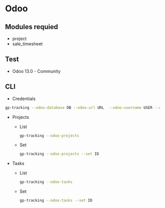 # Odoo 

## Modules requied 
* project
* sale_timesheet

## Test 
* Odoo 13.0 - Community

## CLI

*  Credentials
  ```bash
  gp-tracking --odoo-database DB --odoo-url URL  --odoo-username USER --odoo-password PASS
  ```

* Projects
  * List
    ```bash
    gp-tracking --odoo-projects
    ```

  * Set
    ```bash
    gp-tracking --odoo-projects --set ID
    ```

* Tasks
  * List
    ```bash
    gp-tracking --odoo-tasks
    ```

  * Set
    ```bash
    gp-tracking --odoo-tasks --set ID
    ```
